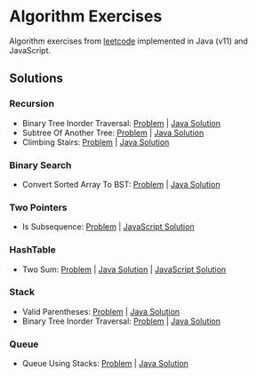 # Algorithm Exercises
Algorithm exercises from [leetcode](https://leetcode.com/) implemented in Java (v11) and JavaScript.

## Solutions

### Recursion
- Binary Tree Inorder Traversal: [Problem](https://leetcode.com/problems/binary-tree-inorder-traversal/) | [Java Solution](./src/com/jihyunum/leetcode/solutions/BinaryTreeInorderTraversal.java)
- Subtree Of Another Tree: [Problem](https://leetcode.com/problems/subtree-of-another-tree/) | [Java Solution](./src/com/jihyunum/leetcode/solutions/SubtreeOfAnotherTree.java)
- Climbing Stairs: [Problem](https://leetcode.com/problems/climbing-stairs/) | [Java Solution](./src/com/jihyunum/leetcode/solutions/ClimbingStairs.java)

### Binary Search
- Convert Sorted Array To BST: [Problem](https://leetcode.com/problems/convert-sorted-array-to-binary-search-tree/) | [Java Solution](./src/com/jihyunum/leetcode/solutions/ConvertSortedArrayToBST.java)

### Two Pointers
- Is Subsequence: [Problem](https://leetcode.com/problems/is-subsequence) | [JavaScript Solution](./src/javascript/solutions/isSubsequence.js)

### HashTable
- Two Sum: [Problem](https://leetcode.com/problems/two-sum) | [Java Solution](./src/com/jihyunum/leetcode/solutions/TwoSum.java) | [JavaScript Solution](./src/javascript/solutions/twoSum.js)

### Stack
- Valid Parentheses: [Problem](https://leetcode.com/problems/valid-parentheses/) | [Java Solution](./src/com/jihyunum/leetcode/solutions/ValidParentheses.java)
- Binary Tree Inorder Traversal: [Problem](https://leetcode.com/problems/binary-tree-inorder-traversal/) | [Java Solution](./src/com/jihyunum/leetcode/solutions/BinaryTreeInorderTraversal.java)

### Queue
- Queue Using Stacks: [Problem](https://leetcode.com/problems/implement-queue-using-stacks/) | [Java Solution](./src/com/jihyunum/leetcode/solutions/QueueUsingStacks.java)